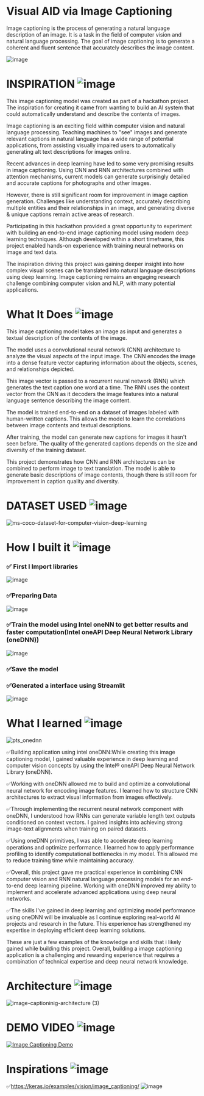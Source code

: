 # Visual AID via Image Captioning
Image captioning is the process of generating a natural language description of an
image. It is a task in the field of computer vision and natural language processing. The
goal of image captioning is to generate a coherent and fluent sentence that accurately
describes the image content.

![image](https://github.com/viveklistenus/VisualAid_intelOneAPI/assets/28853520/1d6a9cb0-5e26-4f8b-8653-ca0a536cf591)








# INSPIRATION ![image](https://user-images.githubusercontent.com/72274851/218500470-ec078b99-0a50-4b06-a2df-c09e47ecc187.png)

This image captioning model was created as part of a hackathon project. The inspiration for creating it came from wanting to build an AI system that could automatically understand and describe the contents of images.

Image captioning is an exciting field within computer vision and natural language processing. Teaching machines to "see" images and generate relevant captions in natural language has a wide range of potential applications, from assisting visually impaired users to automatically generating alt text descriptions for images online.

Recent advances in deep learning have led to some very promising results in image captioning. Using CNN and RNN architectures combined with attention mechanisms, current models can generate surprisingly detailed and accurate captions for photographs and other images.

However, there is still significant room for improvement in image caption generation. Challenges like understanding context, accurately describing multiple entities and their relationships in an image, and generating diverse & unique captions remain active areas of research.

Participating in this hackathon provided a great opportunity to experiment with building an end-to-end image captioning model using modern deep learning techniques. Although developed within a short timeframe, this project enabled hands-on experience with training neural networks on image and text data.

The inspiration driving this project was gaining deeper insight into how complex visual scenes can be translated into natural language descriptions using deep learning. Image captioning remains an engaging research challenge combining computer vision and NLP, with many potential applications.

# What It Does ![image](https://user-images.githubusercontent.com/72274851/218503394-b52dfcc9-0620-4f44-94f5-46a09a5cc970.png)

This image captioning model takes an image as input and generates a textual description of the contents of the image.

The model uses a convolutional neural network (CNN) architecture to analyze the visual aspects of the input image. The CNN encodes the image into a dense feature vector capturing information about the objects, scenes, and relationships depicted.

This image vector is passed to a recurrent neural network (RNN) which generates the text caption one word at a time. The RNN uses the context vector from the CNN as it decoders the image features into a natural language sentence describing the image content.

The model is trained end-to-end on a dataset of images labeled with human-written captions. This allows the model to learn the correlations between image contents and textual descriptions.

After training, the model can generate new captions for images it hasn't seen before. The quality of the generated captions depends on the size and diversity of the training dataset.

This project demonstrates how CNN and RNN architectures can be combined to perform image to text translation. The model is able to generate basic descriptions of image contents, though there is still room for improvement in caption quality and diversity.

# DATASET USED ![image](https://user-images.githubusercontent.com/72274851/218500470-ec078b99-0a50-4b06-a2df-c09e47ecc187.png)

![ms-coco-dataset-for-computer-vision-deep-learning](https://github.com/viveklistenus/VisualAid_intelOneAPI/assets/28853520/9a130dd8-dc56-4f51-9ee4-2790578c2631)


# How I built it ![image](https://user-images.githubusercontent.com/72274851/218502434-f6e66043-0db0-4f85-b7f4-f33b2d33df1f.png)

### ✅ First I Import libraries

![image](https://github.com/viveklistenus/VisualAid_intelOneAPI/assets/28853520/6881970e-4d74-49be-91c2-3a3f4a7705e4)

### ✅Preparing Data
![image](https://github.com/viveklistenus/VisualAid_intelOneAPI/assets/28853520/49136e65-368e-400f-aed2-b797baac6630)


### ✅Train the model using Intel oneNN to get better results and faster computation(Intel oneAPI Deep Neural Network Library (oneDNN))
![image](https://github.com/viveklistenus/VisualAid_intelOneAPI/assets/28853520/585fba35-e6a9-4ab2-b328-df1eb85734cb)


### ✅Save the model

### ✅Generated a interface using Streamlit
![image](https://github.com/viveklistenus/VisualAid_intelOneAPI/assets/28853520/0552176e-b945-4a91-8bce-454599c6db95)




# What I learned ![image](https://user-images.githubusercontent.com/72274851/218499685-e8d445fc-e35e-4ab5-abc1-c32462592603.png)

![pts_onednn](https://github.com/viveklistenus/VisualAid_intelOneAPI/assets/28853520/ce0ddc79-8047-4257-a48a-6dc213c03888)

✅Building application using intel oneDNN:While creating this image captioning model, I gained valuable experience in deep learning and computer vision concepts by using the Intel® oneAPI Deep Neural Network Library (oneDNN).

✅Working with oneDNN allowed me to build and optimize a convolutional neural network for encoding image features. I learned how to structure CNN architectures to extract visual information from images effectively.

✅Through implementing the recurrent neural network component with oneDNN, I understood how RNNs can generate variable length text outputs conditioned on context vectors. I gained insights into achieving strong image-text alignments when training on paired datasets.

✅Using oneDNN primitives, I was able to accelerate deep learning operations and optimize performance. I learned how to apply performance profiling to identify computational bottlenecks in my model. This allowed me to reduce training time while maintaining accuracy.

✅Overall, this project gave me practical experience in combining CNN computer vision and RNN natural language processing models for an end-to-end deep learning pipeline. Working with oneDNN improved my ability to implement and accelerate advanced applications using deep neural networks.

✅The skills I've gained in deep learning and optimizing model performance using oneDNN will be invaluable as I continue exploring real-world AI projects and research in the future. This experience has strengthened my expertise in deploying efficient deep learning solutions.

These are just a few examples of the knowledge and skills that i likely gained while building this project. 
Overall, building a image captioning application is a challenging and rewarding experience that requires a combination of technical expertise and deep neural network knowledge.

# Architecture ![image](https://user-images.githubusercontent.com/72274851/218502434-f6e66043-0db0-4f85-b7f4-f33b2d33df1f.png)
![image-captioninig-architecture (3)](https://github.com/viveklistenus/VisualAid_intelOneAPI/assets/28853520/77423205-cd76-40e4-8394-a36fa6c44dc3)

# DEMO VIDEO ![image](https://user-images.githubusercontent.com/72274851/218503394-b52dfcc9-0620-4f44-94f5-46a09a5cc970.png)

[![Image Captioning Demo](http://img.youtube.com/vi/FIk4R1kx1iA/0.jpg)](https://youtu.be/FIk4R1kx1iA "Image Captioning Demo")


# Inspirations ![image](https://user-images.githubusercontent.com/72274851/218503394-b52dfcc9-0620-4f44-94f5-46a09a5cc970.png)
✅https://keras.io/examples/vision/image_captioning/
![image](https://github.com/viveklistenus/VisualAid_intelOneAPI/assets/28853520/f3db81cf-4581-4ff4-b9d5-e44fb265e785)






